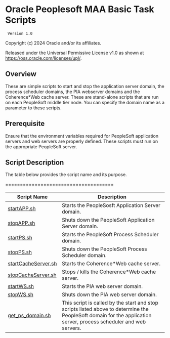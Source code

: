 # Oracle Peoplesoft MAA Basic Task Scripts

     Version 1.0

Copyright (c) 2024 Oracle and/or its affiliates.

Released under the Universal Permissive License v1.0 as shown at
<https://oss.oracle.com/licenses/upl/>.


## Overview

These are simple scripts to start and stop the application server domain, the process scheduler domains, the PIA webserver domains and the Coherence*Web cache server.  These are stand-alone scripts that are run on each PeopleSoft middle tier node.  You can specify the domain name as a parameter to these scripts.

## Prerequisite

Ensure that the environment variables required for PeopleSoft application servers and web servers are properly defined.  These scripts must run on the appropriate PeopleSoft server.  


## Script Description

The table below provides the script name and its purpose.  

=====================================

| Script Name | Description |
| ------ | ------ |
| [startAPP.sh](./startAPP.sh) | Starts the PeopleSosft Application Server domain. |
| [stopAPP.sh](./stopAPP.sh) | Shuts down the PeopleSoft Application Server domain. |
| [startPS.sh](startPS.sh) | Starts the PeopleSoft Process Scheduler domain. |
| [stopPS.sh](./stopPS.sh) | Shuts down the PeopleSoft Process Scheduler domain. |
| [startCacheServer.sh](./startCacheServer.sh) | Starts the Coherence*Web cache server.   |
| [stopCacheServer.sh](./stopCacheServer.sh) | Stops / kills the Coherence*Web cache server.   |
| [startWS.sh](./startWS.sh) | Starts the PIA web server domain.   |
| [stopWS.sh](./stopWS.sh) | Shuts down the PIA web server domain.  |
| [get_ps_domain.sh](./get_ps_domain.sh) | This script is called by the start and stop scripts listed above to determine the PeopleSoft domain for the application server, process scheduler and web servers. 


